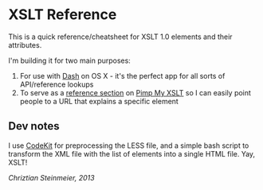 # XSLT Reference

This is a quick reference/cheatsheet for XSLT 1.0 elements and their attributes.

I'm building it for two main purposes:

1. For use with [Dash][DASH] on OS X - it's the perfect app for all sorts of API/reference lookups
2. To serve as a [reference section][XSLTREF] on [Pimp My XSLT][PIMP] so I can easily point people to a
   URL that explains a specific element

## Dev notes

I use [CodeKit][] for preprocessing the LESS file, and a simple bash script to transform the XML file with
the list of elements into a single HTML file. Yay, XSLT!

*Chriztian Steinmeier, 2013*

[DASH]: http://kapeli.com/dash/
[XSLTREF]: http://pimpmyxslt.com/reference/
[PIMP]: http://pimpmyxslt.com/
[CodeKit]: http://incident57.com/codekit/
